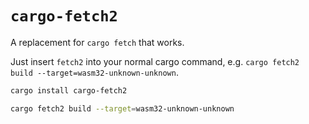 # `cargo-fetch2`

A replacement for `cargo fetch` that works.

Just insert `fetch2` into your normal cargo command, e.g. `cargo fetch2 build --target=wasm32-unknown-unknown`.

```bash
cargo install cargo-fetch2
```
```bash
cargo fetch2 build --target=wasm32-unknown-unknown
```
